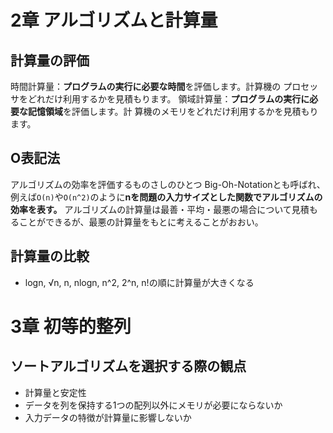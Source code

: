 # 2章 アルゴリズムと計算量
## 計算量の評価
時間計算量：**プログラムの実行に必要な時間**を評価します。計算機の プロセッサをどれだけ利用するかを見積もります。
領域計算量：**プログラムの実行に必要な記憶領域**を評価します。計 算機のメモリをどれだけ利用するかを見積もります。

## O表記法
アルゴリズムの効率を評価するものさしのひとつ
Big-Oh-Notationとも呼ばれ、例えば`O(n)`や`O(n^2)`のように**nを問題の入力サイズとした関数でアルゴリズムの効率を表す。**
アルゴリズムの計算量は最善・平均・最悪の場合について見積もることができるが、最悪の計算量をもとに考えることがおおい。

## 計算量の比較
- logn, √n, n, nlogn, n^2, 2^n, n!の順に計算量が大きくなる

# 3章 初等的整列
## ソートアルゴリズムを選択する際の観点
- 計算量と安定性
- データを列を保持する1つの配列以外にメモリが必要にならないか
- 入力データの特徴が計算量に影響しないか


